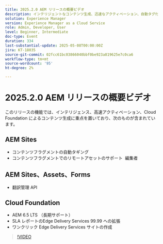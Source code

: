 ```yaml
---
title: 2025.2.0 AEM リリースの概要ビデオ
description: インテリジェントなコンテンツ生成、迅速なアクティベーション、自動タグ付け、リモートアセット編集、99.99%SLAなどの堅牢なクラウドサポートのための新しいAEM機能について説明します。
solution: Experience Manager
version: Experience Manager as a Cloud Service
role: Admin, Developer, User
level: Beginner, Intermediate
doc-type: Event
duration: 334
last-substantial-update: 2025-05-08T00:00:00Z
jira: KT-18035
source-git-commit: 02fcc61bc03866040bbf0be923a819625e7c0ca6
workflow-type: tm+mt
source-wordcount: '95'
ht-degree: 2%

---
```



# 2025.2.0 AEM リリースの概要ビデオ

このリリースの機能では、インテリジェンス、高速アクティベーション、Cloud Foundation によるコンテンツ生成に重点を置いており、次のものが含まれています。

## AEM Sites

* コンテンツフラグメントの自動タギング
* コンテンツフラグメントでのリモートアセットのサポート  編集者

## AEM Sites、Assets、Forms

* 翻訳管理 API

## Cloud Foundation

* AEM 6.5 LTS （長期サポート）
* SLA レポートのEdge Delivery Services 99.99 への拡張
* ワンクリック Edge Delivery Services サイトの作成

>[!VIDEO](https://video.tv.adobe.com/v/3458080/?learn=on&enablevpops)

<!-- 
Have questions about the release?  Discuss the release in [Experience League Communities](https://adobe.ly/4l2AibQ)
-->
